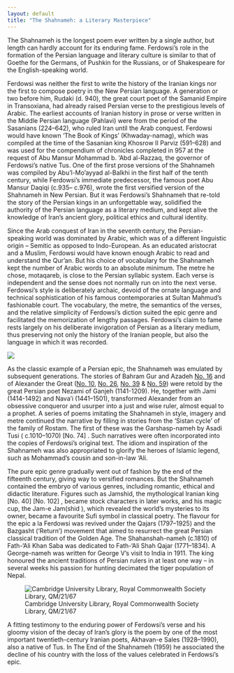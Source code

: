 ```yaml
---
layout: default
title: "The Shahnameh: a Literary Masterpiece"
---
```


The Shahnameh is the longest poem ever written by a single author, but length can hardly account for its enduring fame. Ferdowsi’s role in the formation of the Persian language and literary culture is similar to that of Goethe for the Germans, of Pushkin for the Russians, or of Shakespeare for the English-speaking world.

Ferdowsi was neither the first to write the history of the Iranian kings nor the first to compose poetry in the New Persian language. A generation or two before him, Rudaki (d. 940), the great court poet of the Samanid Empire in Transoxiana, had already raised Persian verse to the prestigious levels of Arabic. The earliest accounts of Iranian history in prose or verse written in the Middle Persian language (Pahlavi) were from the period of the Sasanians (224–642), who ruled Iran until the Arab conquest. Ferdowsi would have known ‘The Book of Kings’ (Khwaday-namag), which was compiled at the time of the Sasanian king Khosrow II Parviz (591–628) and was used for the compendium of chronicles completed in 957 at the request of Abu Mansur Mohammad b. ‘Abd al-Razzaq, the governor of Ferdowsi’s native Tus. One of the first prose versions of the Shahnameh was compiled by Abu’l-Mo’ayyad al-Balkhi in the first half of the tenth century, while Ferdowsi’s immediate predecessor, the famous poet Abu Mansur Daqiqi (c.935– c.976), wrote the first versified version of the Shahnameh in New Persian. But it was Ferdowsi’s Shahnameh that re-told the story of the Persian kings in an unforgettable way, solidified the authority of the Persian language as a literary medium, and kept alive the knowledge of Iran’s ancient glory, political ethics and cultural identity.

Since the Arab conquest of Iran in the seventh century, the Persian-speaking world was dominated by Arabic, which was of a different linguistic origin – Semitic as opposed to Indo-European. As an educated aristocrat and a Muslim, Ferdowsi would have known enough Arabic to read and understand the Qur’an. But his choice of vocabulary for the Shahnameh kept the number of Arabic words to an absolute minimum. The metre he chose, motaqareb, is close to the Persian syllabic system. Each verse is independent and the sense does not normally run on into the next verse. Ferdowsi’s style is deliberately archaic, devoid of the ornate language and technical sophistication of his famous contemporaries at Sultan Mahmud’s fashionable court. The vocabulary, the metre, the semantics of the verses, and the relative simplicity of Ferdowsi’s diction suited the epic genre and facilitated the memorization of lengthy passages. Ferdowsi’s claim to fame rests largely on his deliberate invigoration of Persian as a literary medium, thus preserving not only the history of the Iranian people, but also the language in which it was recorded.


![]({{site.baseurl}}/images/pages/74.jpeg)

As the classic example of a Persian epic, the Shahnameh was emulated by subsequent generations. The stories of Bahram Gur and Azadeh [No. 16]({{site.baseurl}}/explore/objects/no-16-bowl-showing-bahram-gur-hunting-with-azadeh) and of Alexander the Great ([No. 10]({{site.baseurl}}/explore/objects/no-10-eskandar-alexander-the-great-visits-the-kaba), [No. 26]({{site.baseurl}}/explore/objects/no-26-eskandar-alexander-the-great-enters-the-land-of-darkness), [No. 39]({{site.baseurl}}/explore/objects/no-39-eskandar-alexander-the-great-contemplates-the-talking-tree) & [No. 59]({{site.baseurl}}/explore/objects/no-59-eskandar-seeks-the-water-of-life)) were retold by the great Persian poet Nezami of Ganjeh (1141-1209). He, together with Jami (1414-1492) and Nava’i (1441–1501), transformed Alexander from an obsessive conqueror and usurper into a just and wise ruler, almost equal to a prophet. A series of poems imitating the Shahnameh in style, imagery and metre continued the narrative by filling in stories from the ‘Sistan cycle’ of the family of Rostam. The first of these was the Garshasp-nameh by Asadi Tusi ( c.1010–1070) [No. 74] . Such narratives were often incorporated into the copies of Ferdowsi’s original text. The idiom and inspiration of the Shahnameh was also appropriated to glorify the heroes of Islamic legend, such as Mohammad’s cousin and son-in-law ‘Ali.

The pure epic genre gradually went out of fashion by the end of the fifteenth century, giving way to versified romances. But the Shahnameh contained the embryo of various genres, including romantic, ethical and didactic literature. Figures such as Jamshid, the mythological Iranian king [No. 40] [No. 102] , became stock characters in later works, and his magic cup, the Jam-e Jam(shid ), which revealed the world’s mysteries to its owner, became a favourite Sufi symbol in classical poetry. The flavour for the epic а la Ferdowsi was revived under the Qajars (1797–1925) and the Bazgasht (‘Return’) movement that aimed to resurrect the great Persian classical tradition of the Golden Age. The Shahanshah-nameh (c.1810) of Fath-‘Ali Khan Saba was dedicated to Fath-‘Ali Shah Qajar (1771–1834). A George-nameh was written for George V’s visit to India in 1911. The king honoured the ancient traditions of Persian rulers in at least one way – in several weeks his passion for hunting decimated the tiger population of Nepal.

<figure class="figure">
<img src="{{site.baseurl}}/images/lions.jpeg" class="img-fluid" alt="Cambridge University Library, Royal Commonwealth Society Library, QM/21/67"/>
<figcaption class="figcaption">Cambridge University Library, Royal Commonwealth Society Library, QM/21/67</figcaption>
</figure>
A fitting testimony to the enduring power of Ferdowsi’s verse and his gloomy vision of the decay of Iran’s glory is the poem by one of the most important twentieth-century Iranian poets, Akhavan-e Sales (1928–1990), also a native of Tus. In The End of the Shahnameh (1959) he associated the decline of his country with the loss of the values celebrated in Ferdowsi’s epic.
